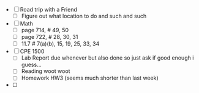- [ ] Road trip with a Friend
	- [ ] Figure out what location to do and such and such
- [ ] Math
	- [ ] page 714, # 49, 50
	- [ ] page 722, # 28, 30, 31 
	- [ ] 11.7 # 7(a)(b), 15, 19, 25, 33, 34
- [ ] CPE 1500
	 - [ ] Lab Report due whenever but also done so just ask if good enough i guess...
	 - [ ] Reading woot woot
	 - [ ] Homework HW3 (seems much shorter than last week)
- [ ] 